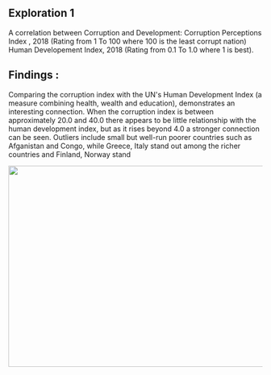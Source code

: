 
## Exploration 1

A correlation between Corruption and Development: Corruption Perceptions Index , 2018 (Rating from 1 To 100 where 100 is the least corrupt nation) Human Developement Index, 2018 (Rating from 0.1 To 1.0 where 1 is best).

## Findings : 
Comparing the corruption index with the UN's Human Development Index (a measure combining health, wealth and education), demonstrates an interesting connection. When the 
corruption index is between approximately 20.0 and 40.0 there appears to be little relationship with the human development index, but as it rises beyond 4.0 a stronger connection 
can be seen. Outliers include small but well-run poorer countries such as Afganistan and Congo, while Greece, Italy stand out among the richer countries and Finland, Norway stand 
<p float="left">
<img src="https://www.economist.com/sites/default/files/imagecache/640-width/imagecache/original-size/20111210_WOC210.gif" width="600" height="400">
</p>



